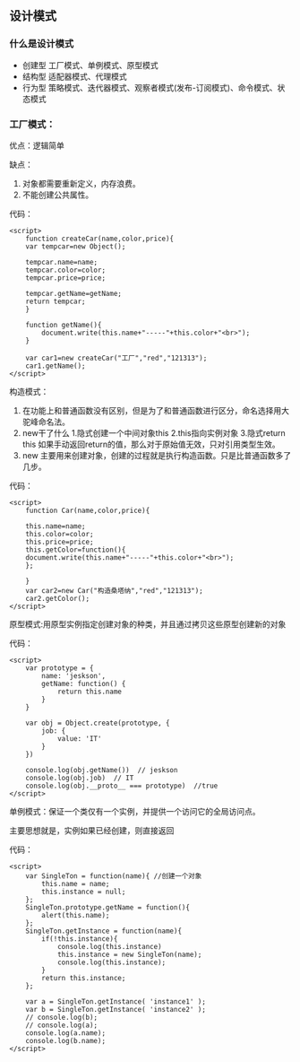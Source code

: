 ## 设计模式

### 什么是设计模式

- 创建型 	工厂模式、单例模式、原型模式
- 结构型 	适配器模式、代理模式
- 行为型 	策略模式、迭代器模式、观察者模式(发布-订阅模式)、命令模式、状态模式

### 工厂模式：

优点：逻辑简单

缺点：
1. 对象都需要重新定义，内存浪费。
2. 不能创建公共属性。

代码：

    <script>
        function createCar(name,color,price){
        var tempcar=new Object();

        tempcar.name=name;
        tempcar.color=color;
        tempcar.price=price;

        tempcar.getName=getName;
        return tempcar;
        }

        function getName(){
            document.write(this.name+"-----"+this.color+"<br>");
        }

        var car1=new createCar("工厂","red","121313");
        car1.getName();
    </script>

构造模式：

1. 在功能上和普通函数没有区别，但是为了和普通函数进行区分，命名选择用大驼峰命名法。
2. new干了什么
    1.隐式创建一个中间对象this
    2.this指向实例对象
    3.隐式return this
        如果手动返回return的值，那么对于原始值无效，只对引用类型生效。
3. new 主要用来创建对象，创建的过程就是执行构造函数。只是比普通函数多了几步。

代码：

    <script>
        function Car(name,color,price){

        this.name=name;
        this.color=color;
        this.price=price;
        this.getColor=function(){
        document.write(this.name+"-----"+this.color+"<br>");
        };
        
        }
        var car2=new Car("构造桑塔纳","red","121313");
        car2.getColor(); 
    </script>

原型模式:用原型实例指定创建对象的种类，并且通过拷贝这些原型创建新的对象

代码：

    <script>
        var prototype = {
            name: 'jeskson',
            getName: function() {
                return this.name
            }
        }

        var obj = Object.create(prototype, {
            job: {
                value: 'IT'
            }
        })

        console.log(obj.getName())  // jeskson
        console.log(obj.job)  // IT
        console.log(obj.__proto__ === prototype)  //true
    </script>

单例模式：保证一个类仅有一个实例，并提供一个访问它的全局访问点。

主要思想就是，实例如果已经创建，则直接返回

代码：

    <script>
        var SingleTon = function(name){ //创建一个对象
            this.name = name;
            this.instance = null;
        };
        SingleTon.prototype.getName = function(){
            alert(this.name);
        };
        SingleTon.getInstance = function(name){
            if(!this.instance){
                console.log(this.instance)
                this.instance = new SingleTon(name);
                console.log(this.instance);
            }
            return this.instance;
        };
        
        var a = SingleTon.getInstance( 'instance1' );
        var b = SingleTon.getInstance( 'instance2' );
        // console.log(b);
        // console.log(a);
        console.log(a.name);
        console.log(b.name);
    </script>